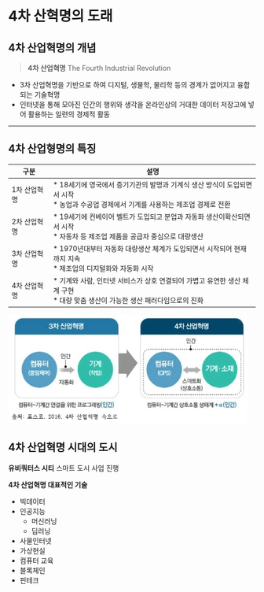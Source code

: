 # 4차 산혁명의 도래

## 4차 산업혁명의 개념

> **4차 산업혁명** The Fourth Industrial Revolution  
* 3차 산업혁명을 기반으로 하여 디지털, 생물학, 물리학 등의 경계가 없어지고 융합되는 기술혁명  
* 인터넷을 통해 모아진 인간의 행위와 생각을 온라인상의 거대한 데이터 저장고에 넣어 활용하는 일련의 경제적 활동

------

## 4차 산업형명의 특징

| 구분           | 설명                                                         |
| -------------- | ------------------------------------------------------------ |
| 1차 산업혁명 | * 18세기에 영국에서 증기기관의 발명과 기계식 생산 방식이 도입되면서 시작  <br/>* 농업과 수공업 경제에서 기계를 사용하는 제조업 경제로 전환 |
| 2차 산업혁명 | * 19세기에 컨베이어 벨트가 도입되고 분업과 자동화 생산이확산되면서 시작 <br/> * 자동차 등 제조업 제품을 공급자 중심으로 대량생산 |
| 3차 산업혁명 | * 1970년대부터 자동화 대량생산 체계가 도입되면서 시작되어 현재까지 지속 <br/> * 제조업의 디지털화와 자동화 시작 |
| 4차 산업혁명 | * 기계와 사람, 인터넷 서비스가 상호 연결되어 가볍고 유연한 생산 체계 구현 <br/>* 대량 맞춤 생산이 가능한 생산 패러다임으로의 진화 |


![4차산업](./img/그림01_3차산업과4차산업.jpg)

## 4차 산업혁명 시대의 도시

**유비쿼터스 시티** 스마트 도시 사업 진행   

**4차 산업혁명 대표적인 기술**
* 빅데이터  
* 인공지능  
  - 머신러닝  
  - 딥러닝  
* 사물인터넷  
* 가상현실  
* 컴퓨터 교육  
* 블록체인  
* 핀테크  
